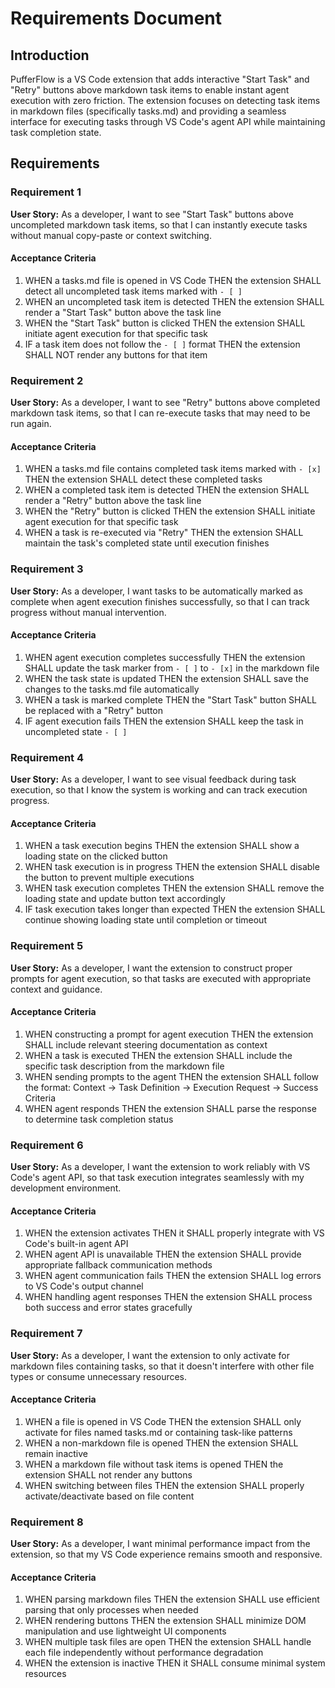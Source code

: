 # Requirements Document

## Introduction

PufferFlow is a VS Code extension that adds interactive "Start Task" and "Retry" buttons above markdown task items to enable instant agent execution with zero friction. The extension focuses on detecting task items in markdown files (specifically tasks.md) and providing a seamless interface for executing tasks through VS Code's agent API while maintaining task completion state.

## Requirements

### Requirement 1

**User Story:** As a developer, I want to see "Start Task" buttons above uncompleted markdown task items, so that I can instantly execute tasks without manual copy-paste or context switching.

#### Acceptance Criteria

1. WHEN a tasks.md file is opened in VS Code THEN the extension SHALL detect all uncompleted task items marked with `- [ ]`
2. WHEN an uncompleted task item is detected THEN the extension SHALL render a "Start Task" button above the task line
3. WHEN the "Start Task" button is clicked THEN the extension SHALL initiate agent execution for that specific task
4. IF a task item does not follow the `- [ ]` format THEN the extension SHALL NOT render any buttons for that item

### Requirement 2

**User Story:** As a developer, I want to see "Retry" buttons above completed markdown task items, so that I can re-execute tasks that may need to be run again.

#### Acceptance Criteria

1. WHEN a tasks.md file contains completed task items marked with `- [x]` THEN the extension SHALL detect these completed tasks
2. WHEN a completed task item is detected THEN the extension SHALL render a "Retry" button above the task line
3. WHEN the "Retry" button is clicked THEN the extension SHALL initiate agent execution for that specific task
4. WHEN a task is re-executed via "Retry" THEN the extension SHALL maintain the task's completed state until execution finishes

### Requirement 3

**User Story:** As a developer, I want tasks to be automatically marked as complete when agent execution finishes successfully, so that I can track progress without manual intervention.

#### Acceptance Criteria

1. WHEN agent execution completes successfully THEN the extension SHALL update the task marker from `- [ ]` to `- [x]` in the markdown file
2. WHEN the task state is updated THEN the extension SHALL save the changes to the tasks.md file automatically
3. WHEN a task is marked complete THEN the "Start Task" button SHALL be replaced with a "Retry" button
4. IF agent execution fails THEN the extension SHALL keep the task in uncompleted state `- [ ]`

### Requirement 4

**User Story:** As a developer, I want to see visual feedback during task execution, so that I know the system is working and can track execution progress.

#### Acceptance Criteria

1. WHEN a task execution begins THEN the extension SHALL show a loading state on the clicked button
2. WHEN task execution is in progress THEN the extension SHALL disable the button to prevent multiple executions
3. WHEN task execution completes THEN the extension SHALL remove the loading state and update button text accordingly
4. IF task execution takes longer than expected THEN the extension SHALL continue showing loading state until completion or timeout

### Requirement 5

**User Story:** As a developer, I want the extension to construct proper prompts for agent execution, so that tasks are executed with appropriate context and guidance.

#### Acceptance Criteria

1. WHEN constructing a prompt for agent execution THEN the extension SHALL include relevant steering documentation as context
2. WHEN a task is executed THEN the extension SHALL include the specific task description from the markdown file
3. WHEN sending prompts to the agent THEN the extension SHALL follow the format: Context → Task Definition → Execution Request → Success Criteria
4. WHEN agent responds THEN the extension SHALL parse the response to determine task completion status

### Requirement 6

**User Story:** As a developer, I want the extension to work reliably with VS Code's agent API, so that task execution integrates seamlessly with my development environment.

#### Acceptance Criteria

1. WHEN the extension activates THEN it SHALL properly integrate with VS Code's built-in agent API
2. WHEN agent API is unavailable THEN the extension SHALL provide appropriate fallback communication methods
3. WHEN agent communication fails THEN the extension SHALL log errors to VS Code's output channel
4. WHEN handling agent responses THEN the extension SHALL process both success and error states gracefully

### Requirement 7

**User Story:** As a developer, I want the extension to only activate for markdown files containing tasks, so that it doesn't interfere with other file types or consume unnecessary resources.

#### Acceptance Criteria

1. WHEN a file is opened in VS Code THEN the extension SHALL only activate for files named tasks.md or containing task-like patterns
2. WHEN a non-markdown file is opened THEN the extension SHALL remain inactive
3. WHEN a markdown file without task items is opened THEN the extension SHALL not render any buttons
4. WHEN switching between files THEN the extension SHALL properly activate/deactivate based on file content

### Requirement 8

**User Story:** As a developer, I want minimal performance impact from the extension, so that my VS Code experience remains smooth and responsive.

#### Acceptance Criteria

1. WHEN parsing markdown files THEN the extension SHALL use efficient parsing that only processes when needed
2. WHEN rendering buttons THEN the extension SHALL minimize DOM manipulation and use lightweight UI components
3. WHEN multiple task files are open THEN the extension SHALL handle each file independently without performance degradation
4. WHEN the extension is inactive THEN it SHALL consume minimal system resources